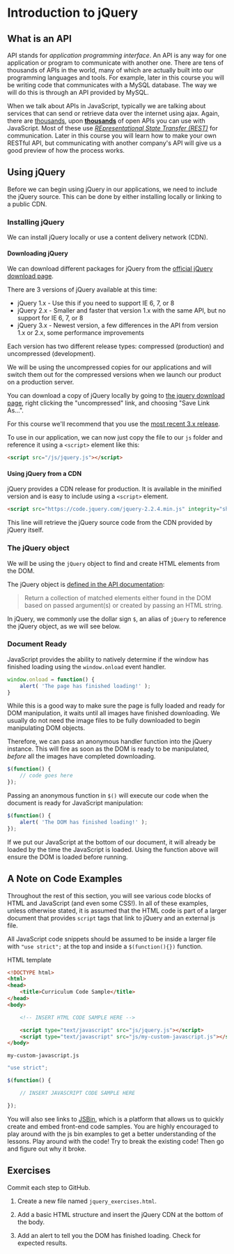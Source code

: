 # Introduction to jQuery

## What is an API

API stands for _application programming interface_. An API is any way for one application or program to communicate with another one. There are tens of thousands of APIs in the world, many of which are actually built into our programming languages and tools. For example, later in this course you will be writing code that communicates with a MySQL database. The way we will do this is through an API provided by MySQL.

When we talk about APIs in JavaScript, typically we are talking about services that can send or retrieve data over the internet using ajax. Again, there are [thousands](http://catalog.data.gov/dataset?sort=views_recent+desc&res_format=api), upon [**thousands**](http://www.programmableweb.com/category/all/apis?data_format=21175%2C21173%2C21190) of open APIs you can use with JavaScript. Most of these use [*REpresentational State Transfer (REST)*](http://en.wikipedia.org/wiki/Representational_state_transfer#Architectural_constraints) for communication. Later in this course you will learn how to make your own RESTful API, but communicating with another company's API will give us a good preview of how the process works.

## Using jQuery

Before we can begin using jQuery in our applications, we need to include the jQuery source. This can be done by either installing locally or linking to a public CDN.

### Installing jQuery

We can install jQuery locally or use a content delivery network (CDN).



#### Downloading jQuery

We can download different packages for jQuery from the [official jQuery download page](http://jquery.com/download/).

There are 3 versions of jQuery available at this time:

- jQuery 1.x - Use this if you need to support IE 6, 7, or 8
- jQuery 2.x - Smaller and faster that version 1.x with the same API, but no support for IE 6, 7, or 8
- jQuery 3.x - Newest version, a few differences in the API from version 1.x or 2.x, some performance improvements

Each version has two different release types: compressed (production) and uncompressed (development).

We will be using the uncompressed copies for our applications and will switch them out for the compressed versions when we launch our product on a production server.

You can download a copy of jQuery locally by going to [the jquery download page](https://code.jquery.com/jquery/), right clicking the "uncompressed" link, and choosing "Save Link As...".

For this course we'll recommend that you use the [most recent 3.x release](https://code.jquery.com/jquery-3.6.0.js).

To use in our application, we can now just copy the file to our `js` folder and reference it using a `<script>` element like this:

~~~html
<script src="/js/jquery.js"></script>
~~~

#### Using jQuery from a CDN

jQuery provides a CDN release for production. It is available in the minified version and is easy to include using a `<script>` element.

~~~html
<script src="https://code.jquery.com/jquery-2.2.4.min.js" integrity="sha256-BbhdlvQf/xTY9gja0Dq3HiwQF8LaCRTXxZKRutelT44=" crossorigin="anonymous"></script>
~~~

This line will retrieve the jQuery source code from the CDN provided by jQuery
itself.

### The jQuery object

We will be using the `jQuery` object to find and create HTML elements from the DOM.

The jQuery object is [defined in the API documentation](http://api.jquery.com/jQuery/):
> Return a collection of matched elements either found in the DOM based on passed argument(s) or created by passing an HTML string.

In jQuery, we commonly use the dollar sign `$`, an alias of `jQuery` to reference the jQuery object, as we will see below.

### Document Ready

JavaScript provides the ability to natively determine if the window has finished loading using the `window.onload` event handler.

~~~js
window.onload = function() {
    alert( 'The page has finished loading!' );
}
~~~

While this is a good way to make sure the page is fully loaded and ready for DOM manipulation, it waits until all images have finished downloading. We usually do not need the image files to be fully downloaded to begin manipulating DOM objects.

Therefore, we can pass an anonymous handler function into the jQuery instance. This will fire as soon as the DOM is ready to be manipulated, _before_ all the images have completed downloading.

~~~js
$(function() {
    // code goes here
});
~~~

Passing an anonymous function in `$()` will execute our code when the document is ready for JavaScript manipulation:

~~~js
$(function() {
    alert( 'The DOM has finished loading!' );
});
~~~

If we put our JavaScript at the bottom of our document, it will already be loaded by the time the JavaScript is loaded. Using the function above will ensure the DOM is loaded before running.

## A Note on Code Examples

Throughout the rest of this section, you will see various code blocks of HTML
and JavaScript (and even some CSS!). In all of these examples, unless otherwise
stated, it is assumed that the HTML code is part of a larger document that
provides `script` tags that link to jQuery and an external js file.

All JavaScript code snippets should be assumed to be inside a larger file with
`"use strict";` at the top and inside a `$(function(){})` function.

HTML template

```html
<!DOCTYPE html>
<html>
<head>
    <title>Curriculum Code Sample</title>
</head>
<body>

    <!-- INSERT HTML CODE SAMPLE HERE -->

    <script type="text/javascript" src="js/jquery.js"></script>
    <script type="text/javascript" src="js/my-custom-javascript.js"></script>"
</body>
```

`my-custom-javascript.js`

```js
"use strict";

$(function() {

    // INSERT JAVASCRIPT CODE SAMPLE HERE

});
```

You will also see links to [JSBin](http://jsbin.com/), which is a platform that
allows us to quickly create and embed front-end code samples. You are highly
encouraged to play around with the js bin examples to get a better understanding
of the lessons. Play around with the code! Try to break the existing code! Then
go and figure out why it broke.

## Exercises

Commit each step to GitHub.

1. Create a new file named `jquery_exercises.html`.

1. Add a basic HTML structure and insert the jQuery CDN at the bottom of the body.

1. Add an alert to tell you the DOM has finished loading. Check for expected results.
